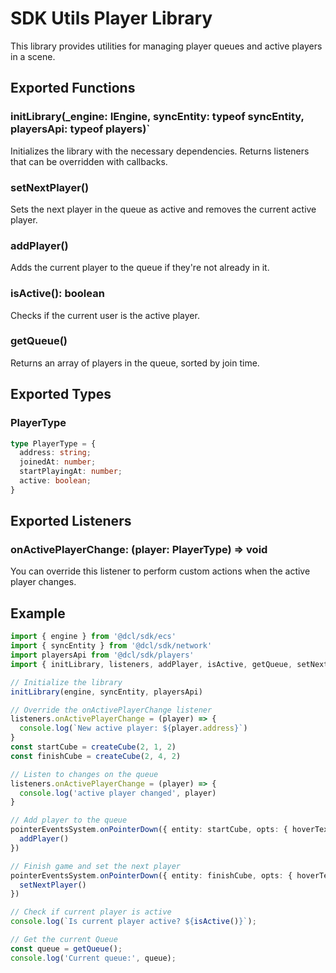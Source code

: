 # SDK Utils Player Library

This library provides utilities for managing player queues and active players in a scene.

## Exported Functions

### initLibrary(_engine: IEngine, syncEntity: typeof syncEntity, playersApi: typeof players)`

Initializes the library with the necessary dependencies. Returns listeners that can be overridden with callbacks.

### setNextPlayer()

Sets the next player in the queue as active and removes the current active player.

### addPlayer()

Adds the current player to the queue if they're not already in it.

### isActive(): boolean

Checks if the current user is the active player.

### getQueue()

Returns an array of players in the queue, sorted by join time.

## Exported Types

### PlayerType

```typescript
type PlayerType = {
  address: string;
  joinedAt: number;
  startPlayingAt: number;
  active: boolean;
}
```

## Exported Listeners
### onActivePlayerChange: (player: PlayerType) => void

You can override this listener to perform custom actions when the active player changes.

## Example
```typescript
import { engine } from '@dcl/sdk/ecs'
import { syncEntity } from '@dcl/sdk/network'
import playersApi from '@dcl/sdk/players'
import { initLibrary, listeners, addPlayer, isActive, getQueue, setNextPlayer } from './sdk-utils-player'

// Initialize the library
initLibrary(engine, syncEntity, playersApi)

// Override the onActivePlayerChange listener
listeners.onActivePlayerChange = (player) => {
  console.log(`New active player: ${player.address}`)
}
const startCube = createCube(2, 1, 2)
const finishCube = createCube(2, 4, 2)

// Listen to changes on the queue
listeners.onActivePlayerChange = (player) => {
  console.log('active player changed', player)
}

// Add player to the queue
pointerEventsSystem.onPointerDown({ entity: startCube, opts: { hoverText: 'Start game' } }, () => {
  addPlayer()
})

// Finish game and set the next player
pointerEventsSystem.onPointerDown({ entity: finishCube, opts: { hoverText: 'Finish game'} }, () => {
  setNextPlayer()
})

// Check if current player is active
console.log(`Is current player active? ${isActive()}`);

// Get the current Queue
const queue = getQueue();
console.log('Current queue:', queue);
```
